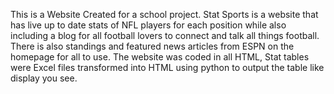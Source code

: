 This is a Website Created for a school project. 
Stat Sports is a website that has live up to date stats of NFL players for each position while also including a blog for all football lovers to connect and talk all things football.
There is also standings and featured news articles from ESPN on the homepage for all to use.
The website was coded in all HTML, Stat tables were Excel files transformed into HTML using python to output the table like display you see. 
